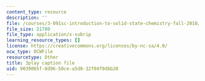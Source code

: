 ```yaml
---
content_type: resource
description: ''
file: /courses/3-091sc-introduction-to-solid-state-chemistry-fall-2010/9039065f0d9650cea5d032f04f9dbb28_FYJJHMLv9oM.vtt
file_size: 21780
file_type: application/x-subrip
learning_resource_types: []
license: https://creativecommons.org/licenses/by-nc-sa/4.0/
ocw_type: OCWFile
resourcetype: Other
title: 3play caption file
uid: 9039065f-0d96-50ce-a5d0-32f04f9dbb28
---
```

